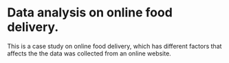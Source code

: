 # Data analysis on online food delivery.
This is a case study on online food delivery, which has different factors that affects the 
the data was collected from an online website.

